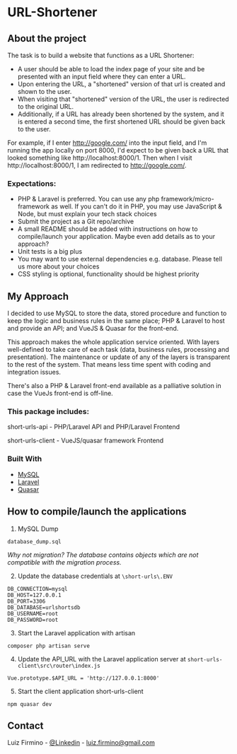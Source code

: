 # URL-Shortener

## About the project
The task is to build a website that functions as a URL Shortener:
  - A user should be able to load the index page of your site and be presented with an input field where they can enter a URL.
  - Upon entering the URL, a "shortened" version of that url is created and shown to the user.
  - When visiting that "shortened" version of the URL, the user is redirected to the original URL.
  - Additionally, if a URL has already been shortened by the system, and it is entered a second time, the first shortened URL should be given back to the user.

For example, if I enter http://google.com/ into the input field, and I'm running the app locally on port 8000, I'd expect to be given back a URL that looked something like http://localhost:8000/1. Then when I visit http://localhost:8000/1, I am redirected to http://google.com/.

### Expectations:
- PHP & Laravel is preferred. You can use any php framework/micro-framework as well. If you can't do it in PHP, you may use JavaScript & Node, but must explain your tech stack choices
- Submit the project as a Git repo/archive
- A small README should be added with instructions on how to compile/launch your application. Maybe even add details as to your approach?
- Unit tests is a big plus
- You may want to use external dependencies e.g. database. Please tell us more about your choices
- CSS styling is optional, functionality should be highest priority

## My Approach
I decided to use MySQL to store the data, stored procedure and function to keep the logic and  business rules in the same place; PHP & Laravel to host and provide an API; and VueJS & Quasar for the front-end.

This approach makes the whole application service oriented. With layers well-defined to take care of each task (data, business rules, processing and presentation). The maintenance or update of any of the layers is transparent to the rest of the system. That means less time spent with coding and integration issues.

There's also a PHP & Laravel front-end available as a palliative solution in case the VueJs front-end is off-line.

### This package includes:

short-urls-api - PHP/Laravel API and PHP/Laravel Frontend

short-urls-client - VueJS/quasar framework Frontend


### Built With

* [MySQL](https://www.mysql.com/downloads/)
* [Laravel](https://laravel.com)
* [Quasar](https://quasar.dev/quasar-cli/installation)

## How to compile/launch the applications

1. MySQL Dump
```
database_dump.sql
``` 
_Why not migration? The database contains objects which are not compatible with the migration process._

2. Update the database credentials at `\short-urls\.ENV`
```ENV
DB_CONNECTION=mysql
DB_HOST=127.0.0.1
DB_PORT=3306
DB_DATABASE=urlshortsdb
DB_USERNAME=root
DB_PASSWORD=root
```

3. Start the Laravel application with artisan
```
composer php artisan serve
```

4. Update the API_URL with the Laravel application server at `short-urls-client\src\router\index.js`
```JS
Vue.prototype.$API_URL = 'http://127.0.0.1:8000'
```

5. Start the client application short-urls-client
```
npm quasar dev
```

## Contact

Luiz Firmino - [@Linkedin](https://www.linkedin.com/in/luiz-firmino/) - luiz.firmino@gmail.com

